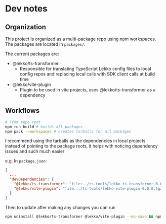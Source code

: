 # Dev notes

## Organization

This project is organized as a multi-package repo using npm workspaces. The packages are located in `packages/`.

The current packages are:

- @lekko/ts-transformer
  - Responsible for translating TypeScript Lekko config files to local config repos and replacing local calls with SDK client calls at build time
- @lekko/vite-plugin
  - Plugin to be used in vite projects, uses @lekko/ts-transformer as a dependency

## Workflows

```bash
# From repo root
npm run build # builds all packages
npm pack --workspaces # creates tarballs for all packages
```

I recommend using the tarballs as the dependencies in local projects instead of pointing to the package roots, it helps with noticing dependency issues and such much easier

e.g. In `package.json`:

```json
{
  ...
  "devDependencies": {
    "@lekko/ts-transformer": "file:../ts-tools/lekko-ts-transformer-0.0.0.tgz",
    "@lekko/vite-plugin": "file:../ts-tools/lekko-vite-plugin-0.0.0.tgz",
  }
}
```

Then to update after making any changes you can run

```bash
npm uninstall @lekko/ts-transformer @lekko/vite-plugin --no-save && npm install @lekko/ts-transformer @lekko/vite-plugin --no-save --force
```
